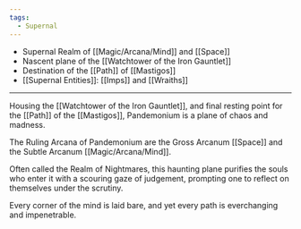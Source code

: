 ```yaml
---
tags:
  - Supernal
---
```

- Supernal Realm of [[Magic/Arcana/Mind]] and [[Space]]
- Nascent plane of the [[Watchtower of the Iron Gauntlet]]
- Destination of the [[Path]] of [[Mastigos]]
- [[Supernal Entities]]: [[Imps]] and [[Wraiths]]

---

Housing the [[Watchtower of the Iron Gauntlet]], and final resting point for the [[Path]] of the [[Mastigos]], Pandemonium is a plane of chaos and madness.

The Ruling Arcana of Pandemonium are the Gross Arcanum [[Space]] and the Subtle Arcanum [[Magic/Arcana/Mind]].

Often called the Realm of Nightmares, this haunting plane purifies the souls who enter it with a scouring gaze of judgement, prompting one to reflect on themselves under the scrutiny.

Every corner of the mind is laid bare, and yet every path is everchanging and impenetrable. 

